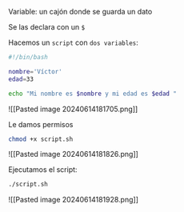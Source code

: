 
Variable: un cajón donde se guarda un dato

Se las declara con un ``$``

Hacemos un ``script`` con ``dos variables``:

```Bash
#!/bin/bash

nombre='Víctor'
edad=33

echo "Mi nombre es $nombre y mi edad es $edad "
```

![[Pasted image 20240614181705.png]]

Le damos permisos

```Bash
chmod +x script.sh
```

![[Pasted image 20240614181826.png]]

Ejecutamos el script:

```Bash
./script.sh
```

![[Pasted image 20240614181928.png]]

